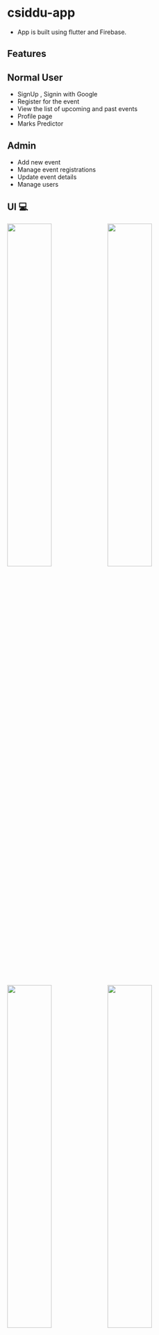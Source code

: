 # csiddu-app
- App is built using flutter and Firebase.

## Features

## Normal User
- SignUp , Signin with Google
- Register for the event
- View the list of upcoming and past events
- Profile page
- Marks Predictor

## Admin
- Add new event 
- Manage event registrations
- Update event details
- Manage users

## UI 💻
<img src="https://user-images.githubusercontent.com/48133426/102966434-e09dcd80-4515-11eb-8cb6-54fe5cda3007.jpg" width="45%"></img> <img src="https://user-images.githubusercontent.com/48133426/102966441-e398be00-4515-11eb-93aa-a7d983c38009.jpg" width="45%"></img> <img src="https://user-images.githubusercontent.com/48133426/102966445-e5628180-4515-11eb-8d45-6b3bb8090fb2.jpg" width="45%"></img> <img src="https://user-images.githubusercontent.com/48133426/102966449-e72c4500-4515-11eb-83d3-6775d851bdf1.jpg" width="45%"></img> <img src="https://user-images.githubusercontent.com/48133426/102966452-e8f60880-4515-11eb-94ae-34e18b5623be.jpg" width="45%"></img> <img src="https://user-images.githubusercontent.com/48133426/102966458-eabfcc00-4515-11eb-9d81-abc0f9d4709e.jpg" width="45%"></img> <img src="https://user-images.githubusercontent.com/48133426/102966465-ec898f80-4515-11eb-8392-f833977a147e.jpg" width="45%"></img> <img src="https://user-images.githubusercontent.com/48133426/102966468-ee535300-4515-11eb-860b-86ef4d709530.jpg" width="45%"></img> <img src="https://user-images.githubusercontent.com/48133426/102966473-ef848000-4515-11eb-845f-788d5b4bd3b5.jpg" width="45%"></img> <img src="https://user-images.githubusercontent.com/48133426/102967864-dc26e400-4518-11eb-9127-dd50a6ff2633.jpg" width="45%"></img> 

---------

```javascript

if (youEnjoyed) {
    starThisRepository();
}

```

-----------

## Thank You
- Author : [Nevil Parmar](https://nevilparmar.me)
